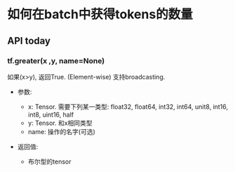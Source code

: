 # 如何在batch中获得tokens的数量

## API today

### tf.greater(x ,y, name=None)

如果(x>y), 返回True. (Element-wise)
支持broadcasting.
- 参数:
  - x: Tensor. 需要下列某一类型: float32, float64, int32, int64, unit8, int16, int8, uint16, half
  - y: Tensor. 和x相同类型
  - name: 操作的名字(可选)

- 返回值:
  - 布尔型的tensor


